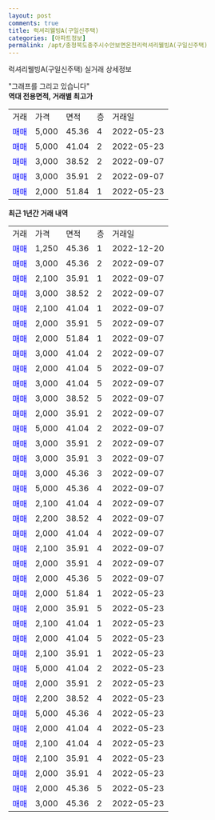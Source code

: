 ```yaml
---
layout: post
comments: true
title: 럭셔리웰빙A(구일신주택)
categories: [아파트정보]
permalink: /apt/충청북도충주시수안보면온천리럭셔리웰빙A(구일신주택)
---
```


럭셔리웰빙A(구일신주택) 실거래 상세정보

<script type="text/javascript">
  google.charts.load('current', {'packages':['line', 'corechart']});
  google.charts.setOnLoadCallback(drawChart);

  function drawChart() {
    var data = new google.visualization.DataTable();
    data.addColumn('date', '거래일');
    data.addColumn('number', "매매");
    data.addColumn('number', "전세");
    data.addColumn('number', "전매");

    data.addRows([[new Date(Date.parse("2022-12-20")), 1250, null, null], [new Date(Date.parse("2022-09-07")), 3000, null, null], [new Date(Date.parse("2022-09-07")), 2100, null, null], [new Date(Date.parse("2022-09-07")), 3000, null, null], [new Date(Date.parse("2022-09-07")), 2100, null, null], [new Date(Date.parse("2022-09-07")), 2000, null, null], [new Date(Date.parse("2022-09-07")), 2000, null, null], [new Date(Date.parse("2022-09-07")), 3000, null, null], [new Date(Date.parse("2022-09-07")), 2000, null, null], [new Date(Date.parse("2022-09-07")), 3000, null, null], [new Date(Date.parse("2022-09-07")), 3000, null, null], [new Date(Date.parse("2022-09-07")), 2000, null, null], [new Date(Date.parse("2022-09-07")), 5000, null, null], [new Date(Date.parse("2022-09-07")), 3000, null, null], [new Date(Date.parse("2022-09-07")), 3000, null, null], [new Date(Date.parse("2022-09-07")), 3000, null, null], [new Date(Date.parse("2022-09-07")), 5000, null, null], [new Date(Date.parse("2022-09-07")), 2100, null, null], [new Date(Date.parse("2022-09-07")), 2200, null, null], [new Date(Date.parse("2022-09-07")), 2000, null, null], [new Date(Date.parse("2022-09-07")), 2100, null, null], [new Date(Date.parse("2022-09-07")), 2000, null, null], [new Date(Date.parse("2022-09-07")), 2000, null, null], [new Date(Date.parse("2022-05-23")), 2000, null, null], [new Date(Date.parse("2022-05-23")), 2000, null, null], [new Date(Date.parse("2022-05-23")), 2100, null, null], [new Date(Date.parse("2022-05-23")), 2000, null, null], [new Date(Date.parse("2022-05-23")), 2100, null, null], [new Date(Date.parse("2022-05-23")), 5000, null, null], [new Date(Date.parse("2022-05-23")), 2000, null, null], [new Date(Date.parse("2022-05-23")), 2200, null, null], [new Date(Date.parse("2022-05-23")), 5000, null, null], [new Date(Date.parse("2022-05-23")), 2000, null, null], [new Date(Date.parse("2022-05-23")), 2100, null, null], [new Date(Date.parse("2022-05-23")), 2100, null, null], [new Date(Date.parse("2022-05-23")), 2000, null, null], [new Date(Date.parse("2022-05-23")), 2000, null, null], [new Date(Date.parse("2022-05-23")), 3000, null, null]]);

    var options = {
      hAxis: {
        format: 'yyyy/MM/dd'
      },    
      lineWidth: 0,
      pointsVisible: true,    
      title: '최근 1년간 유형별 실거래가 분포',
      legend: { position: 'bottom' }
    };

    var formatter = new google.visualization.NumberFormat({pattern:'###,###'} );
    formatter.format(data, 1);
    formatter.format(data, 2);
    
    setTimeout(function() {
        var chart = new google.visualization.LineChart(document.getElementById('columnchart_material'));
        chart.draw(data, (options));
        document.getElementById('loading').style.display = 'none';
    }, 200);
  }
</script>


<div id="loading" style="z-index:20; display: block; margin-left: 0px">"그래프를 그리고 있습니다"</div>
<div id="columnchart_material" style="width: 95%; margin-left: 0px; display: block"></div>
<!-- contents start -->
<b>역대 전용면적, 거래별 최고가</b>
<table class="sortable">
    <tr>
      <td>거래</td>
      <td>가격</td>
      <td>면적</td>
      <td>층</td>
      <td>거래일</td>
    </tr>
        <tr>
          <td><a style="color: blue">매매</a></td>
          <td>5,000</td>
          <td>45.36</td>
          <td>4</td>
          <td>2022-05-23</td>
        </tr>            <tr>
          <td><a style="color: blue">매매</a></td>
          <td>5,000</td>
          <td>41.04</td>
          <td>2</td>
          <td>2022-05-23</td>
        </tr>            <tr>
          <td><a style="color: blue">매매</a></td>
          <td>3,000</td>
          <td>38.52</td>
          <td>2</td>
          <td>2022-09-07</td>
        </tr>            <tr>
          <td><a style="color: blue">매매</a></td>
          <td>3,000</td>
          <td>35.91</td>
          <td>2</td>
          <td>2022-09-07</td>
        </tr>            <tr>
          <td><a style="color: blue">매매</a></td>
          <td>2,000</td>
          <td>51.84</td>
          <td>1</td>
          <td>2022-05-23</td>
        </tr>        
    
    
</table>

<b>최근 1년간 거래 내역</b>

<table class="sortable">
    <tr>
      <td>거래</td>
      <td>가격</td>
      <td>면적</td>
      <td>층</td>
      <td>거래일</td>
    </tr>
    <tr>
      <td><a style="color: blue">매매</a></td>
      <td>1,250</td>
      <td>45.36</td>
      <td>1</td>
      <td>2022-12-20</td>
    </tr>          <tr>
      <td><a style="color: blue">매매</a></td>
      <td>3,000</td>
      <td>45.36</td>
      <td>2</td>
      <td>2022-09-07</td>
    </tr>          <tr>
      <td><a style="color: blue">매매</a></td>
      <td>2,100</td>
      <td>35.91</td>
      <td>1</td>
      <td>2022-09-07</td>
    </tr>          <tr>
      <td><a style="color: blue">매매</a></td>
      <td>3,000</td>
      <td>38.52</td>
      <td>2</td>
      <td>2022-09-07</td>
    </tr>          <tr>
      <td><a style="color: blue">매매</a></td>
      <td>2,100</td>
      <td>41.04</td>
      <td>1</td>
      <td>2022-09-07</td>
    </tr>          <tr>
      <td><a style="color: blue">매매</a></td>
      <td>2,000</td>
      <td>35.91</td>
      <td>5</td>
      <td>2022-09-07</td>
    </tr>          <tr>
      <td><a style="color: blue">매매</a></td>
      <td>2,000</td>
      <td>51.84</td>
      <td>1</td>
      <td>2022-09-07</td>
    </tr>          <tr>
      <td><a style="color: blue">매매</a></td>
      <td>3,000</td>
      <td>41.04</td>
      <td>2</td>
      <td>2022-09-07</td>
    </tr>          <tr>
      <td><a style="color: blue">매매</a></td>
      <td>2,000</td>
      <td>41.04</td>
      <td>5</td>
      <td>2022-09-07</td>
    </tr>          <tr>
      <td><a style="color: blue">매매</a></td>
      <td>3,000</td>
      <td>41.04</td>
      <td>5</td>
      <td>2022-09-07</td>
    </tr>          <tr>
      <td><a style="color: blue">매매</a></td>
      <td>3,000</td>
      <td>38.52</td>
      <td>5</td>
      <td>2022-09-07</td>
    </tr>          <tr>
      <td><a style="color: blue">매매</a></td>
      <td>2,000</td>
      <td>35.91</td>
      <td>2</td>
      <td>2022-09-07</td>
    </tr>          <tr>
      <td><a style="color: blue">매매</a></td>
      <td>5,000</td>
      <td>41.04</td>
      <td>2</td>
      <td>2022-09-07</td>
    </tr>          <tr>
      <td><a style="color: blue">매매</a></td>
      <td>3,000</td>
      <td>35.91</td>
      <td>2</td>
      <td>2022-09-07</td>
    </tr>          <tr>
      <td><a style="color: blue">매매</a></td>
      <td>3,000</td>
      <td>35.91</td>
      <td>3</td>
      <td>2022-09-07</td>
    </tr>          <tr>
      <td><a style="color: blue">매매</a></td>
      <td>3,000</td>
      <td>45.36</td>
      <td>3</td>
      <td>2022-09-07</td>
    </tr>          <tr>
      <td><a style="color: blue">매매</a></td>
      <td>5,000</td>
      <td>45.36</td>
      <td>4</td>
      <td>2022-09-07</td>
    </tr>          <tr>
      <td><a style="color: blue">매매</a></td>
      <td>2,100</td>
      <td>41.04</td>
      <td>4</td>
      <td>2022-09-07</td>
    </tr>          <tr>
      <td><a style="color: blue">매매</a></td>
      <td>2,200</td>
      <td>38.52</td>
      <td>4</td>
      <td>2022-09-07</td>
    </tr>          <tr>
      <td><a style="color: blue">매매</a></td>
      <td>2,000</td>
      <td>41.04</td>
      <td>4</td>
      <td>2022-09-07</td>
    </tr>          <tr>
      <td><a style="color: blue">매매</a></td>
      <td>2,100</td>
      <td>35.91</td>
      <td>4</td>
      <td>2022-09-07</td>
    </tr>          <tr>
      <td><a style="color: blue">매매</a></td>
      <td>2,000</td>
      <td>35.91</td>
      <td>4</td>
      <td>2022-09-07</td>
    </tr>          <tr>
      <td><a style="color: blue">매매</a></td>
      <td>2,000</td>
      <td>45.36</td>
      <td>5</td>
      <td>2022-09-07</td>
    </tr>          <tr>
      <td><a style="color: blue">매매</a></td>
      <td>2,000</td>
      <td>51.84</td>
      <td>1</td>
      <td>2022-05-23</td>
    </tr>          <tr>
      <td><a style="color: blue">매매</a></td>
      <td>2,000</td>
      <td>35.91</td>
      <td>5</td>
      <td>2022-05-23</td>
    </tr>          <tr>
      <td><a style="color: blue">매매</a></td>
      <td>2,100</td>
      <td>41.04</td>
      <td>1</td>
      <td>2022-05-23</td>
    </tr>          <tr>
      <td><a style="color: blue">매매</a></td>
      <td>2,000</td>
      <td>41.04</td>
      <td>5</td>
      <td>2022-05-23</td>
    </tr>          <tr>
      <td><a style="color: blue">매매</a></td>
      <td>2,100</td>
      <td>35.91</td>
      <td>1</td>
      <td>2022-05-23</td>
    </tr>          <tr>
      <td><a style="color: blue">매매</a></td>
      <td>5,000</td>
      <td>41.04</td>
      <td>2</td>
      <td>2022-05-23</td>
    </tr>          <tr>
      <td><a style="color: blue">매매</a></td>
      <td>2,000</td>
      <td>35.91</td>
      <td>2</td>
      <td>2022-05-23</td>
    </tr>          <tr>
      <td><a style="color: blue">매매</a></td>
      <td>2,200</td>
      <td>38.52</td>
      <td>4</td>
      <td>2022-05-23</td>
    </tr>          <tr>
      <td><a style="color: blue">매매</a></td>
      <td>5,000</td>
      <td>45.36</td>
      <td>4</td>
      <td>2022-05-23</td>
    </tr>          <tr>
      <td><a style="color: blue">매매</a></td>
      <td>2,000</td>
      <td>41.04</td>
      <td>4</td>
      <td>2022-05-23</td>
    </tr>          <tr>
      <td><a style="color: blue">매매</a></td>
      <td>2,100</td>
      <td>41.04</td>
      <td>4</td>
      <td>2022-05-23</td>
    </tr>          <tr>
      <td><a style="color: blue">매매</a></td>
      <td>2,100</td>
      <td>35.91</td>
      <td>4</td>
      <td>2022-05-23</td>
    </tr>          <tr>
      <td><a style="color: blue">매매</a></td>
      <td>2,000</td>
      <td>35.91</td>
      <td>4</td>
      <td>2022-05-23</td>
    </tr>          <tr>
      <td><a style="color: blue">매매</a></td>
      <td>2,000</td>
      <td>45.36</td>
      <td>5</td>
      <td>2022-05-23</td>
    </tr>          <tr>
      <td><a style="color: blue">매매</a></td>
      <td>3,000</td>
      <td>45.36</td>
      <td>2</td>
      <td>2022-05-23</td>
    </tr>      </table>
<!-- contents end -->    

